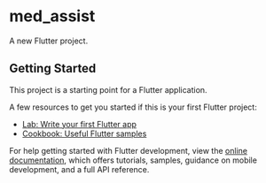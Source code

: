  # med_assist 

A new Flutter project. 
 
## Getting Started 
   
This project is a starting point for a Flutter application.
 
A few resources to get you started if this is your first Flutter project:  
  
- [Lab: Write your first Flutter app](https://docs.flutter.dev/get-started/codelab)    
- [Cookbook: Useful Flutter samples](https://docs.flutter.dev/cookbook) 
 
For help getting started with Flutter development, view the
[online documentation](https://docs.flutter.dev/), which offers tutorials,
samples, guidance on mobile development, and a full API reference.
